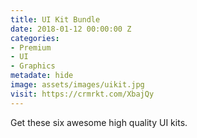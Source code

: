 ```yaml
---
title: UI Kit Bundle
date: 2018-01-12 00:00:00 Z
categories:
- Premium
- UI
- Graphics
metadate: hide
image: assets/images/uikit.jpg
visit: https://crmrkt.com/XbajQy
---
```


Get these six awesome high quality UI kits.
